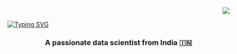 [//]: <> (Visitior Badge) 
<a href="https://visitorbadge.io/status?path=GSelvakumar"><img align="right" src="https://api.visitorbadge.io/api/visitors?path=GSelvakumar&labelColor=%23697689&countColor=%23d9e3f0" /></a><br/>

[//]: <> (Name Live Typing) 
<a href="https://git.io/typing-svg"><img src="https://readme-typing-svg.herokuapp.com?font=Fira+Code&weight=600&size=35&duration=4000&pause=1000&color=F7AF5A&center=true&random=false&width=500&height=70&lines=Hi+There!+%F0%9F%99%8F;I'm+Selvakumar+Gandeeban" alt="Typing SVG" /></a>

[//]: <> (About) 
<h3 align="center">A passionate data scientist from India 🇮🇳</h3><br/>


